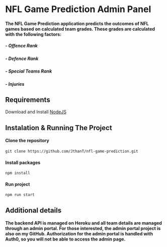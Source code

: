# NFL Game Prediction Admin Panel

#### The NFL Game Prediction application predicts the outcomes of NFL games based on calculated team grades. These grades are calculated with the following factors:
##### - Offence Rank
##### - Defence Rank
##### - Special Teams Rank
##### - Injuries

## Requirements

Download and Install [NodeJS](https://nodejs.org/en/download/)


## Instalation & Running The Project

#### Clone the repository 
```
git clone https://github.com/JthanT/nfl-game-prediction.git
```

#### Install packages
```
npm install 
```

#### Run project
```
npm run start 
```

## Additional details

#### The backend API is managed on Heroku and all team details are managed through an admin portal. For those interested, the admin portal project is also on my GitHub. Authorization for the admin portal is handled with Auth0, so you will not be able to access the admin page. 
